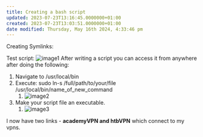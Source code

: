 ```yaml
---
title: Creating a bash script
updated: 2023-07-23T13:16:45.0000000+01:00
created: 2023-07-23T13:03:51.0000000+01:00
date modified: Thursday, May 16th 2024, 4:33:46 pm
---
```


Creating Symlinks:

Test script:
![image1](../../../_resources/image1-1.png)
After writing a script you can access it from anywhere after doing the following:

1.  Navigate to /usr/local/bin
2.  Execute: sudo ln-s /full/path/to/your/file /usr/local/bin/name_of_new_command
    1.  ![image2](../../../_resources/image2-1.png)
3.  Make your script file an executable.
    1.  ![image3](../../../_resources/image3.png)

I now have two links - **academyVPN and htbVPN** which connect to my vpns.

